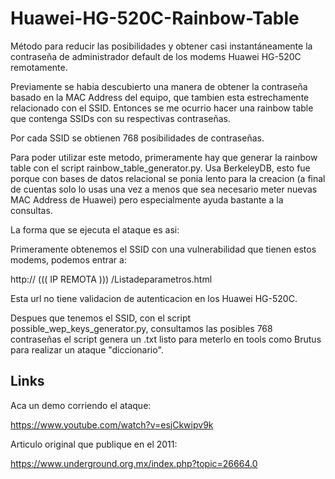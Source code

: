 # Huawei-HG-520C-Rainbow-Table
Método para reducir las posibilidades y obtener casi instantáneamente la contraseña de administrador default de los modems Huawei HG-520C remotamente.

Previamente se habia descubierto una manera de obtener la contraseña basado en la MAC Address del equipo, que tambien esta estrechamente relacionado con el SSID. Entonces se me ocurrio hacer una rainbow table que contenga SSIDs con su respectivas contraseñas.

Por cada SSID se obtienen 768 posibilidades de contraseñas. 

Para poder utilizar este metodo, primeramente hay que generar la rainbow table con el script rainbow_table_generator.py. Usa BerkeleyDB, esto fue porque con bases de datos relacional se ponia lento para la creacion (a final de cuentas solo lo usas una vez a menos que sea necesario meter nuevas MAC Address de Huawei) pero especialmente ayuda bastante a la consultas.

La forma que se ejecuta el ataque es asi: 

Primeramente obtenemos el SSID con una vulnerabilidad que tienen estos modems, podemos entrar a:

http:// ((( IP REMOTA ))) /Listadeparametros.html 
  
Esta url no tiene validacion de autenticacion en los Huawei HG-520C.

Despues que tenemos el SSID, con el script possible_wep_keys_generator.py, consultamos las posibles 768 contraseñas el script genera un .txt listo para meterlo en tools como Brutus para realizar un ataque "diccionario".

## Links

Aca un demo corriendo el ataque:

https://www.youtube.com/watch?v=esjCkwipv9k

Articulo original que publique en el 2011:

https://www.underground.org.mx/index.php?topic=26664.0
